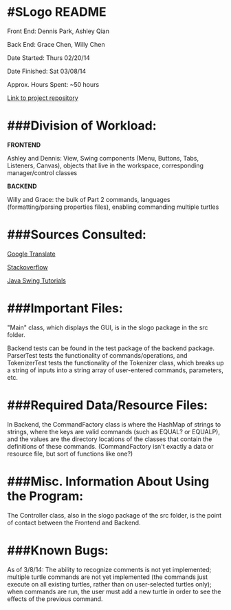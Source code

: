 #SLogo README
=====

Front End: Dennis Park, Ashley Qian

Back End: Grace Chen, Willy Chen


Date Started: Thurs 02/20/14

Date Finished: Sat 03/08/14

Approx. Hours Spent: ~50 hours

[Link to project repository](https://github.com/duke-compsci308-spring2014/slogo_team11)

###Division of Workload:
===

**FRONTEND**

Ashley and Dennis: View, Swing components (Menu, Buttons, Tabs, Listeners, Canvas), objects that live in the workspace, corresponding manager/control classes

**BACKEND**

Willy and Grace: the bulk of Part 2 commands, languages (formatting/parsing properties files), 
enabling commanding multiple turtles

###Sources Consulted:
===
[Google Translate](translate.google.com)

[Stackoverflow](http://stackoverflow.com/questions)

[Java Swing Tutorials](http://docs.oracle.com/javase/tutorial/uiswing/)

###Important Files:
===
"Main" class, which displays the GUI, is in the slogo package in the src folder.

Backend tests can be found in the test package of the backend package. ParserTest
tests the functionality of commands/operations, and TokenizerTest tests the 
functionality of the Tokenizer class, which breaks up a string of inputs into a string
array of user-entered commands, parameters, etc.

###Required Data/Resource Files:
===
In Backend, the CommandFactory class is where the HashMap of strings to strings, where
the keys are valid commands (such as EQUAL? or EQUALP), and the values are the 
directory locations of the classes that contain the definitions of these commands. 
(CommandFactory isn't exactly a data or resource file, but sort of functions like 
one?)

###Misc. Information About Using the Program:
===
The Controller class, also in the slogo package of the src folder, is the point of 
contact between the Frontend and Backend.

###Known Bugs:
===
As of 3/8/14: The ability to recognize comments is not yet implemented; multiple 
turtle commands are not yet implemented (the commands just execute on all existing
turtles, rather than on user-selected turtles only); when commands are run, the
user must add a new turtle in order to see the effects of the previous command.
